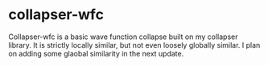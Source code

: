 # collapser-wfc
Collapser-wfc is a basic wave function collapse built on my collapser library.
It is strictly locally similar, but not even loosely globally similar.
I plan on adding some glaobal similarity in the next update.
